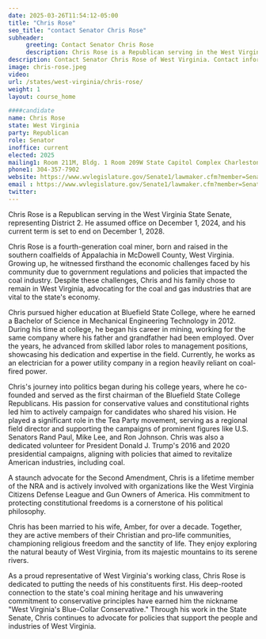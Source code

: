 ```yaml
---
date: 2025-03-26T11:54:12-05:00
title: "Chris Rose"
seo_title: "contact Senator Chris Rose"
subheader:
     greeting: Contact Senator Chris Rose
     description: Chris Rose is a Republican serving in the West Virginia State Senate, representing District 2. He assumed office on December 1, 2024, and his current term is set to end on December 1, 2028.
description: Contact Senator Chris Rose of West Virginia. Contact information for Chris Rose includes email address, phone number, and mailing address.
image: chris-rose.jpeg
video:
url: /states/west-virginia/chris-rose/
weight: 1
layout: course_home

####candidate
name: Chris Rose
state: West Virginia
party: Republican
role: Senator
inoffice: current
elected: 2025
mailing1: Room 211M, Bldg. 1 Room 209W State Capitol Complex Charleston, WV 25305
phone1: 304-357-7902
website: https://www.wvlegislature.gov/Senate1/lawmaker.cfm?member=Senator%20Rose/
email : https://www.wvlegislature.gov/Senate1/lawmaker.cfm?member=Senator%20Rose/
twitter: 
---
```

Chris Rose is a Republican serving in the West Virginia State Senate, representing District 2. He assumed office on December 1, 2024, and his current term is set to end on December 1, 2028.

Chris Rose is a fourth-generation coal miner, born and raised in the southern coalfields of Appalachia in McDowell County, West Virginia. Growing up, he witnessed firsthand the economic challenges faced by his community due to government regulations and policies that impacted the coal industry. Despite these challenges, Chris and his family chose to remain in West Virginia, advocating for the coal and gas industries that are vital to the state's economy.

Chris pursued higher education at Bluefield State College, where he earned a Bachelor of Science in Mechanical Engineering Technology in 2012. During his time at college, he began his career in mining, working for the same company where his father and grandfather had been employed. Over the years, he advanced from skilled labor roles to management positions, showcasing his dedication and expertise in the field. Currently, he works as an electrician for a power utility company in a region heavily reliant on coal-fired power.

Chris's journey into politics began during his college years, where he co-founded and served as the first chairman of the Bluefield State College Republicans. His passion for conservative values and constitutional rights led him to actively campaign for candidates who shared his vision. He played a significant role in the Tea Party movement, serving as a regional field director and supporting the campaigns of prominent figures like U.S. Senators Rand Paul, Mike Lee, and Ron Johnson. Chris was also a dedicated volunteer for President Donald J. Trump's 2016 and 2020 presidential campaigns, aligning with policies that aimed to revitalize American industries, including coal.

A staunch advocate for the Second Amendment, Chris is a lifetime member of the NRA and is actively involved with organizations like the West Virginia Citizens Defense League and Gun Owners of America. His commitment to protecting constitutional freedoms is a cornerstone of his political philosophy.

Chris has been married to his wife, Amber, for over a decade. Together, they are active members of their Christian and pro-life communities, championing religious freedom and the sanctity of life. They enjoy exploring the natural beauty of West Virginia, from its majestic mountains to its serene rivers.

As a proud representative of West Virginia's working class, Chris Rose is dedicated to putting the needs of his constituents first. His deep-rooted connection to the state's coal mining heritage and his unwavering commitment to conservative principles have earned him the nickname "West Virginia's Blue-Collar Conservative." Through his work in the State Senate, Chris continues to advocate for policies that support the people and industries of West Virginia.

